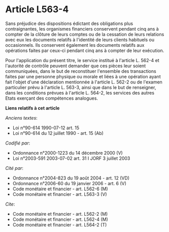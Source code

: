 # Article L563-4

Sans préjudice des dispositions édictant des obligations plus contraignantes, les organismes financiers conservent pendant
cinq ans à compter de la clôture de leurs comptes ou de la cessation de leurs relations avec eux les documents relatifs à
l'identité de leurs clients habituels ou occasionnels. Ils conservent également les documents relatifs aux opérations faites
par ceux-ci pendant cinq ans à compter de leur exécution.

Pour l'application du présent titre, le service institué à l'article L. 562-4 et l'autorité de contrôle peuvent demander que
ces pièces leur soient communiquées, dans le but de reconstituer l'ensemble des transactions faites par une personne physique
ou morale et liées à une opération ayant fait l'objet d'une déclaration mentionnée à l'article L. 562-2 ou de l'examen
particulier prévu à l'article L. 563-3, ainsi que dans le but de renseigner, dans les conditions prévues à l'article L.
564-2, les services des autres Etats exerçant des compétences analogues.

**Liens relatifs à cet article**

_Anciens textes_:

  - Loi n°90-614 1990-07-12 art. 15
  - Loi n°90-614 du 12 juillet 1990 - art. 15 (Ab)

_Codifié par_:

  - Ordonnance n°2000-1223 du 14 décembre 2000 (V)
  - Loi n°2003-591 2003-07-02 art. 31 I JORF 3 juillet 2003

_Cité par_:

  - Ordonnance n°2004-823 du 19 août 2004 - art. 12 (VD)
  - Ordonnance n°2006-60 du 19 janvier 2006 - art. 6 (V)
  - Code monétaire et financier - art. L562-6 (M)
  - Code monétaire et financier - art. L563-3 (V)

_Cite_:

  - Code monétaire et financier - art. L562-2 (M)
  - Code monétaire et financier - art. L562-4 (M)
  - Code monétaire et financier - art. L564-2 (T)

